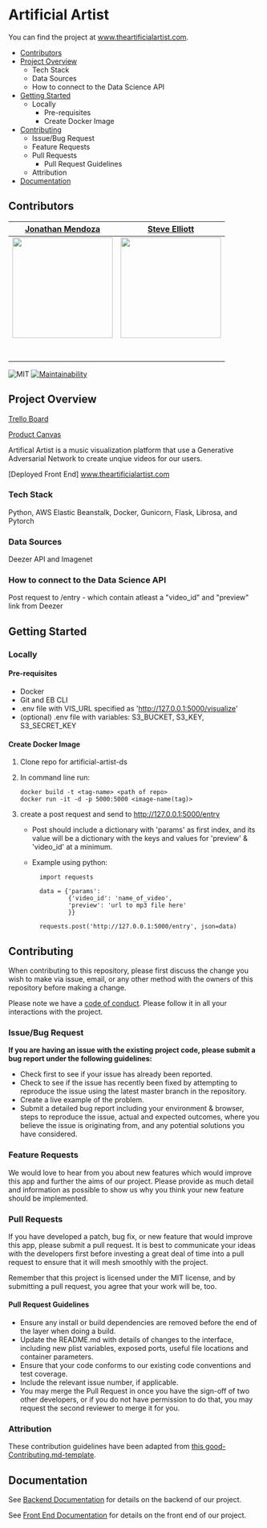 # Artificial Artist

You can find the project at www.theartificialartist.com.

- [Contributors](#contributors)
- [Project Overview](#project-overview)
    - Tech Stack
    - Data Sources
    - How to connect to the Data Science API
- [Getting Started](#getting-started)
    - Locally
        - Pre-requisites
        - Create Docker Image
- [Contributing](#contributing)
    - Issue/Bug Request
    - Feature Requests
    - Pull Requests
        - Pull Request Guidelines
    - Attribution
- [Documentation](#documentation)


## Contributors
|                                       [Jonathan Mendoza](https://github.com/jonathanmendoza-tx)                                        |                                       [Steve Elliott](https://github.com/StevenMElliott)                                        |
| :-----------------------------------------------------------------------------------------------------------: | :-----------------------------------------------------------------------------------------------------------: |
|                      [<img src="https://media-exp1.licdn.com/dms/image/C5603AQFajqe4O-dmIQ/profile-displayphoto-shrink_200_200/0?e=1597881600&v=beta&t=XQOdg_jRPm6OMElW0O4vIwauObyK0WyUh6s3TaQLh2E" width = "200" />](https://github.com/jonathanmendoza-tx)                       |                      [<img src="https://avatars1.githubusercontent.com/u/50522291?s=400&u=a7fbbe3430c3323c4acaf807b5ba093d63718d65&v=4" width = "200" />](https://github.com/StevenMElliott)                       |
|                 [<img src="https://github.com/favicon.ico" width="15"> ](https://github.com/jonathanmendoza-tx)                 |            [<img src="https://github.com/favicon.ico" width="15"> ](https://github.com/StevenMElliott)             |
| [ <img src="https://static.licdn.com/sc/h/al2o9zrvru7aqj8e1x2rzsrca" width="15"> ](https://www.linkedin.com/in/jonathan-mendoza88/) | [ <img src="https://static.licdn.com/sc/h/al2o9zrvru7aqj8e1x2rzsrca" width="15"> ](https://www.linkedin.com/in/steven-elliott42/) |


![MIT](https://img.shields.io/packagist/l/doctrine/orm.svg) [![Maintainability](https://api.codeclimate.com/v1/badges/e24ad1860cf0dac6572e/maintainability)](https://codeclimate.com/github/Lambda-School-Labs/artificial-artist-ds/maintainability)

## Project Overview

[Trello Board](https://trello.com/b/48TmCzIE/labs-pt9-artificial-artist)

[Product Canvas](https://www.notion.so/Artificial-Artist-1934140bf39c4f2ba1b8910de0ee0d41)

Artifical Artist is a music visualization platform that use a Generative Adversarial Network to create unqiue videos for our users.

[Deployed Front End] www.theartificialartist.com

### Tech Stack

Python,
AWS Elastic Beanstalk,
Docker,
Gunicorn,
Flask,
Librosa,
and Pytorch

### Data Sources

Deezer API and
Imagenet


### How to connect to the Data Science API

Post request to /entry - which contain atleast a "video_id" and "preview" link from Deezer

## Getting Started

### Locally

#### Pre-requisites 
 - Docker
 - Git and EB CLI
 - .env file with VIS_URL specified as 'http://127.0.0.1:5000/visualize'
 - (optional) .env file with variables: S3_BUCKET, S3_KEY, S3_SECRET_KEY

#### Create Docker Image

 1) Clone repo for artificial-artist-ds
 2) In command line run:

        docker build -t <tag-name> <path of repo>
        docker run -it -d -p 5000:5000 <image-name(tag)>

 3) create a post request and send to http://127.0.0.1:5000/entry
    - Post should include a dictionary with 'params' as first index, and its value will be a dictionary with the keys and values for 'preview' & 'video_id' at a minimum.

    - Example using python:

            import requests

            data = {'params': 
                    {'video_id': 'name_of_video', 
                    'preview': 'url to mp3 file here'
                    }}

            requests.post('http://127.0.0.1:5000/entry', json=data)



## Contributing

When contributing to this repository, please first discuss the change you wish to make via issue, email, or any other method with the owners of this repository before making a change.

Please note we have a [code of conduct](./code_of_conduct.md.md). Please follow it in all your interactions with the project.

### Issue/Bug Request

 **If you are having an issue with the existing project code, please submit a bug report under the following guidelines:**
 - Check first to see if your issue has already been reported.
 - Check to see if the issue has recently been fixed by attempting to reproduce the issue using the latest master branch in the repository.
 - Create a live example of the problem.
 - Submit a detailed bug report including your environment & browser, steps to reproduce the issue, actual and expected outcomes,  where you believe the issue is originating from, and any potential solutions you have considered.

### Feature Requests

We would love to hear from you about new features which would improve this app and further the aims of our project. Please provide as much detail and information as possible to show us why you think your new feature should be implemented.

### Pull Requests

If you have developed a patch, bug fix, or new feature that would improve this app, please submit a pull request. It is best to communicate your ideas with the developers first before investing a great deal of time into a pull request to ensure that it will mesh smoothly with the project.

Remember that this project is licensed under the MIT license, and by submitting a pull request, you agree that your work will be, too.

#### Pull Request Guidelines

- Ensure any install or build dependencies are removed before the end of the layer when doing a build.
- Update the README.md with details of changes to the interface, including new plist variables, exposed ports, useful file locations and container parameters.
- Ensure that your code conforms to our existing code conventions and test coverage.
- Include the relevant issue number, if applicable.
- You may merge the Pull Request in once you have the sign-off of two other developers, or if you do not have permission to do that, you may request the second reviewer to merge it for you.

### Attribution

These contribution guidelines have been adapted from [this good-Contributing.md-template](https://gist.github.com/PurpleBooth/b24679402957c63ec426).

## Documentation

See [Backend Documentation](https://github.com/Lambda-School-Labs/artificial-artist-be/blob/master/README.md) for details on the backend of our project.

See [Front End Documentation](https://github.com/Lambda-School-Labs/artificial-artist-fe/blob/master/README.md) for details on the front end of our project.

